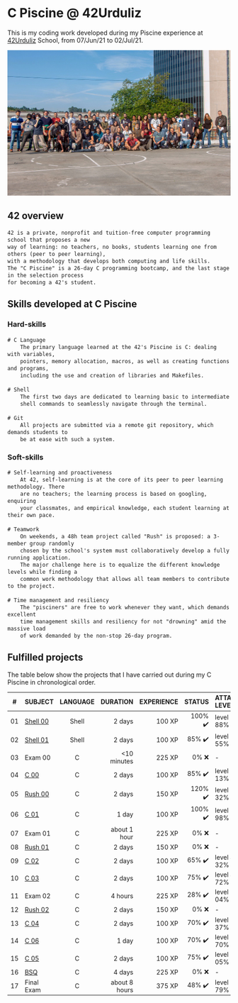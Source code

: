 # C Piscine @ 42Urduliz

This is my coding work developed during my Piscine experience at [42Urduliz](https://www.42urduliz.com/) School, from 07/Jun/21 to 02/Jul/21.

[![Photo of 42Urduliz candidates](42Urduliz_June2021piscine.jpg)](https://www.42urduliz.com/)

## 42 overview

	42 is a private, nonprofit and tuition-free computer programming school that proposes a new
	way of learning: no teachers, no books, students learning one from others (peer to peer learning),
	with a methodology that develops both computing and life skills.
	The "C Piscine" is a 26-day C programming bootcamp, and the last stage in the selection process
	for becoming a 42's student.

## Skills developed at C Piscine

### Hard-skills
	# C Language
		The primary language learned at the 42's Piscine is C: dealing with variables,
		pointers, memory allocation, macros, as well as creating functions and programs,
		including the use and creation of libraries and Makefiles.

	# Shell
		The first two days are dedicated to learning basic to intermediate
		shell commands to seamlessly navigate through the terminal.

	# Git
		All projects are submitted via a remote git repository, which demands students to
		be at ease with such a system.

### Soft-skills
	# Self-learning and proactiveness
		At 42, self-learning is at the core of its peer to peer learning methodology. There
		are no teachers; the learning process is based on googling, enquiring
		your classmates, and empirical knowledge, each student learning at their own pace.

	# Teamwork
		On weekends, a 48h team project called "Rush" is proposed: a 3-member group randomly
		chosen by the school's system must collaboratively develop a fully running application.
		The major challenge here is to equalize the different knowledge levels while finding a
		common work methodology that allows all team members to contribute to the project.

	# Time management and resiliency
		The "pisciners" are free to work whenever they want, which demands excellent
    	time management skills and resiliency for not "drowning" amid the massive load
    	of work demanded by the non-stop 26-day program.

## Fulfilled projects

The table below show the projects that I have carried out during my C Piscine in chronological order.

|#	|SUBJECT							|LANGUAGE	|DURATION		|EXPERIENCE	|STATUS						|ATTAINED LEVEL	|
|:-:|:--								|:-:		|--:			|--:		|--:						|:--			|
|01	|[Shell 00](./shell00)	|Shell		|2 days	|100 XP		|100% :heavy_check_mark:	|level 0 - 88%	|
|02	|[Shell 01](./shell01)	|Shell		|2 days	|100 XP		|85% :heavy_check_mark:	|level 1 - 55%	|
|03	|Exam 00							|C			|<10 minutes	|225 XP		|0% :x:		|-             	|
|04	|[C 00](./c00)			|C			|2 days	|100 XP		|85% :heavy_check_mark:	|level 2 - 13%	|
|05	|[Rush 00](./rush00)		|C			|2 days			|150 XP		|120% :heavy_check_mark:						|level 3 - 32%	|
|06	|[C 01](./c01)			|C			|1 day	|100 XP		|100% :heavy_check_mark:	|level 3 - 98%	|
|07	|Exam 01							|C			|about 1 hour	|225 XP		|0% :x:		|-            	|
|08	|[Rush 01](./rush01)		|C			|2 days			|150 XP		|0% :x:						|-				|
|09	|[C 02](./c02)			|C			|2 days	|100 XP		|65% :heavy_check_mark:		|level 4 - 32%	|
|10	|[C 03](./c03)			|C			|2 days	|100 XP		|75% :heavy_check_mark:	|level 4 - 72%	|
|11	|Exam 02							|C			|4 hours	|225 XP		|28% :heavy_check_mark:		|level 5 - 04%	|
|12	|[Rush 02](./rush02)		|C			|2 days			|150 XP		|0% :x:					|-				|
|13	|[C 04](./c04)			|C			|2 days	|100 XP		|70% :heavy_check_mark:	|level 5 - 37%	|
|14	|[C 06](./c06)			|C			|1 day	|100 XP		|70% :heavy_check_mark:	|level 5 - 70%	|
|15	|[C 05](./c05)			|C			|2 days	|100 XP		|75% :heavy_check_mark:		|level 6 - 05%	|
|16	|[BSQ](./bsq)			|C			|4 days	|225 XP		|0% :x:		|-          	|
|17	|Final Exam							|C			|about 8 hours	|375 XP		|48% :heavy_check_mark:		|level 6 - 79%	|
